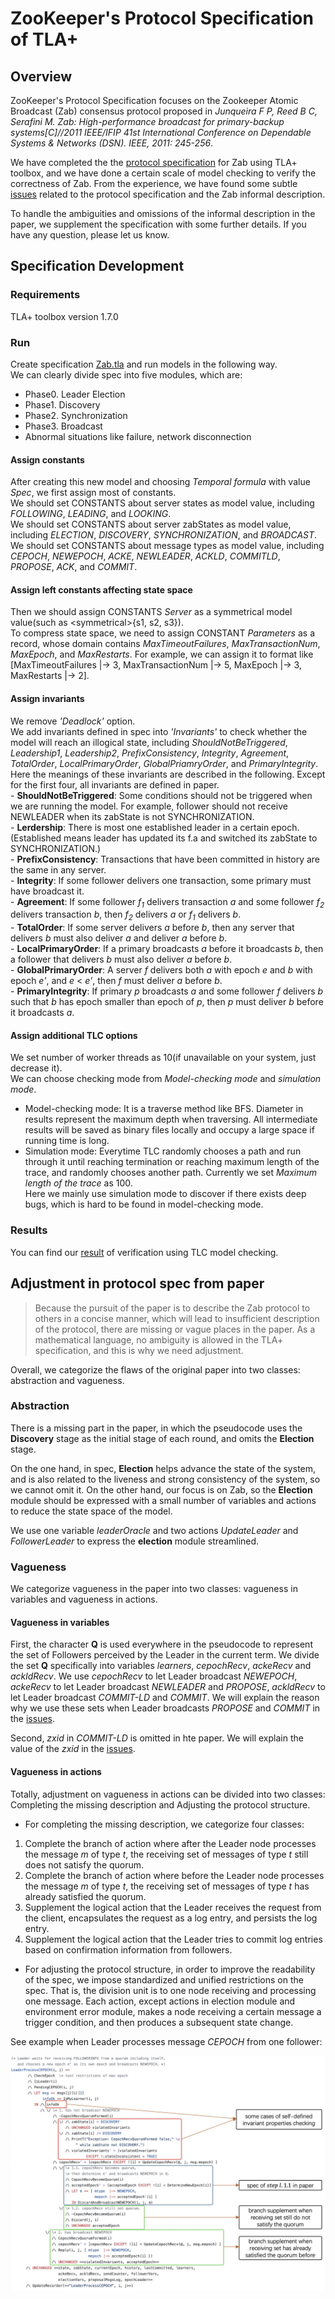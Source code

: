 # ZooKeeper's Protocol Specification of TLA+

## Overview
ZooKeeper's Protocol Specification focuses on the Zookeeper Atomic Broadcast (Zab) consensus protocol proposed in *Junqueira F P, Reed B C, Serafini M. Zab: High-performance broadcast for primary-backup systems[C]//2011 IEEE/IFIP 41st International Conference on Dependable Systems & Networks (DSN). IEEE, 2011: 245-256*.  

We have completed the the [protocol specification](Zab.tla) for Zab using TLA+ toolbox, and we have done a certain scale of model checking to verify the correctness of Zab. From the experience, we have found some subtle [issues](issues.md) related to the protocol specification and the Zab informal description. 

To handle the ambiguities and omissions of the informal description in the paper, we supplement the specification with some further details. If you have any question, please let us know.



## Specification Development


### Requirements
TLA+ toolbox version 1.7.0

### Run
Create specification [Zab.tla](Zab.tla) and run models in the following way.  
We can clearly divide spec into five modules, which are:  

- Phase0. Leader Election  
- Phase1. Discovery  
- Phase2. Synchronization  
- Phase3. Broadcast  
- Abnormal situations like failure, network disconnection

#### Assign constants
After creating this new model and choosing *Temporal formula* with value *Spec*, we first assign most of constants.  
We should set CONSTANTS about server states as model value, including *FOLLOWING*, *LEADING*, and *LOOKING*.  
We should set CONSTANTS about server zabStates as model value, including *ELECTION*, *DISCOVERY*, *SYNCHRONIZATION*, and *BROADCAST*.  
We should set CONSTANTS about message types as model value, including *CEPOCH*, *NEWEPOCH*, *ACKE*, *NEWLEADER*, *ACKLD*, *COMMITLD*, *PROPOSE*, *ACK*, and *COMMIT*.  

#### Assign left constants affecting state space
Then we should assign CONSTANTS *Server* as a symmetrical model value(such as <symmetrical\>{s1, s2, s3}).  
To compress state space, we need to assign CONSTANT *Parameters* as a record, whose domain contains *MaxTimeoutFailures*, *MaxTransactionNum*, *MaxEpoch*, and *MaxRestarts*. For example, we can assign it to format like [MaxTimeoutFailures |-> 3, MaxTransactionNum |-> 5, MaxEpoch |-> 3, MaxRestarts |-> 2].

#### Assign invariants
We remove *'Deadlock'* option.  
We add invariants defined in spec into *'Invariants'* to check whether the model will reach an illogical state, including *ShouldNotBeTriggered*, *Leadership1*, *Leadership2*, *PrefixConsistency*, *Integrity*, *Agreement*, *TotalOrder*, *LocalPrimaryOrder*, *GlobalPriamryOrder*, and *PrimaryIntegrity*.  
Here the meanings of these invariants are described in the following. Except for the first four, all invariants are defined in paper.   
	-	**ShouldNotBeTriggered**: Some conditions should not be triggered when we are running the model. For example, follower should not receive NEWLEADER when its zabState is not SYNCHRONIZATION.  
	-	**Lerdership**: There is most one established leader in a certain epoch.(Established means leader has updated its f.a and switched its zabState to SYNCHRONIZATION.)  
	-	**PrefixConsistency**: Transactions that have been committed in history are the same in any server.  
	-	**Integrity**: If some follower delivers one transaction, some primary must have broadcast it.  
	-	**Agreement**: If some follower *f<sub>1</sub>* delivers transaction *a* and some follower *f<sub>2</sub>* delivers transaction *b*, then *f<sub>2</sub>* delivers *a* or *f<sub>1</sub>* delivers *b*.  
	-	**TotalOrder**: If some server delivers *a* before *b*, then any server that delivers *b* must also deliver *a* and deliver *a* before *b*.  
	-	**LocalPrimaryOrder**: If a primary broadcasts *a* before it broadcasts *b*, then a follower that delivers *b* must also deliver *a* before *b*.  
	-	**GlobalPrimaryOrder**: A server *f* delivers both *a* with epoch *e* and *b* with epoch *e'*, and *e* < *e'*, then *f* must deliver *a* before *b*.  
	-	**PrimaryIntegrity**: If primary *p* broadcasts *a* and some follower *f* delivers *b* such that *b* has epoch smaller than epoch of *p*, then *p* must deliver *b* before it broadcasts *a*.  

#### Assign additional TLC options
We set number of worker threads as 10(if unavailable on your system, just decrease it).  
We can choose checking mode from *Model-checking mode* and *simulation mode*.  

-	Model-checking mode: It is a traverse method like BFS. Diameter in results represent the maximum depth when traversing. All intermediate results will be saved as binary files locally and occupy a large space if running time is long.  
-	Simulation mode: Everytime TLC randomly chooses a path and run through it until reaching termination or reaching maximum length of the trace, and randomly chooses another path. Currently we set *Maximum length of the trace* as 100.  
Here we mainly use simulation mode to discover if there exists deep bugs, which is hard to be found in model-checking mode.



### Results

You can find our [result](verification-statistics.md) of verification using TLC model checking.

## Adjustment in protocol spec from paper
>Because the pursuit of the paper is to describe the Zab protocol to others in a concise manner, which will lead to insufficient description of the protocol, there are missing or vague places in the paper. As a mathematical language, no ambiguity is allowed in the TLA+ specification, and this is why we need adjustment.

Overall, we categorize the flaws of the original paper into two classes: abstraction and vagueness.

### Abstraction

There is a missing part in the paper, in which the pseudocode uses the **Discovery** stage as the initial stage of each round, and omits the **Election** stage.  

On the one hand, in spec, **Election** helps advance the state of the system, and is also related to the liveness and strong consistency of the system, so we cannot omit it. On the other hand, our focus is on Zab, so the **Election** module should be expressed with a small number of variables and actions to reduce the state space of the model.

We use one variable *leaderOracle* and two actions *UpdateLeader* and *FollowerLeader* to express the **election** module streamlined.

### Vagueness

We categorize vagueness in the paper into two classes: vagueness in variables and vagueness in actions.

#### Vagueness in variables
First, the character **Q** is used everywhere in the pseudocode to represent the set of Followers perceived by the Leader in the current term. We divide the set **Q** specifically into variables *learners*, *cepochRecv*, *ackeRecv* and *ackldRecv*. We use *cepochRecv* to let Leader broadcast *NEWEPOCH*, *ackeRecv* to let Leader broadcast *NEWLEADER* and *PROPOSE*, *ackldRecv* to let Leader broadcast *COMMIT-LD* and *COMMIT*. We will explain the reason why we use these sets when Leader broadcasts *PROPOSE* and *COMMIT* in the [issues](issues.md).

Second, *zxid* in *COMMIT-LD* is omitted in hte paper. We will explain the value of the *zxid* in the [issues](issues.md).

#### Vagueness in actions
Totally, adjustment on vagueness in actions can be divided into two classes: Completing the missing description and Adjusting the protocol structure.

-	For completing the missing description, we categorize four classes:

1.	Complete the branch of action where after the Leader node processes the message *m* of type *t*, the receiving set of messages of type *t* still does not satisfy the quorum.
2.	Complete the branch of action where before the Leader node processes the message *m* of type *t*, the receiving set of messages of type *t* has already satisfied the quorum.
3.	Supplement the logical action that the Leader receives the request from the client, encapsulates the request as a log entry, and persists the log entry.
4.	Supplement the logical action that the Leader tries to commit log entries based on confirmation information from followers.

-	For adjusting the protocol structure, in order to improve the readability of the spec, we impose standardized and unified restrictions on the spec. That is, the division unit is to one node receiving and processing one message. Each action, except actions in election module and environment error module, makes a node receiving a certain message a trigger condition, and then produces a subsequent state change.

See example when Leader processes message *CEPOCH* from one follower:

![case_leader_process_cepoch](pic/case_leader_process_cepoch.png)
